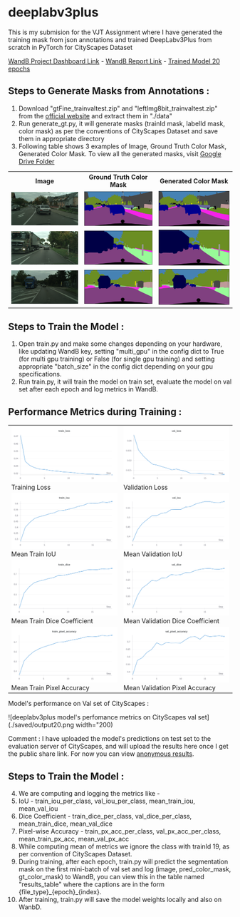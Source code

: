 # deeplabv3plus
This is my submision for the VJT Assignment where I have generated the training mask from json annotations and trained DeepLabv3Plus from scratch in PyTorch for CityScapes Dataset

[WandB Project Dashboard Link](https://wandb.ai/shishirroy-indian-institute-of-science/vjt_assignment/workspace?nw=nwusershishirroy) - [WandB Report Link](https://api.wandb.ai/links/shishirroy-indian-institute-of-science/19x778h8) - [Trained Model 20 epochs](https://api.wandb.ai/files/shishirroy-indian-institute-of-science/vjt_assignment/dj2gtusu/deeplabv3plus_epoch_20.pth)

## Steps to Generate Masks from Annotations :
1. Download "gtFine_trainvaltest.zip" and "leftImg8bit_trainvaltest.zip" from the [official website](https://www.cityscapes-dataset.com/downloads/) and extract them in "./data"
2. Run generate_gt.py, it will generate masks (trainId mask, labelId mask, color mask) as per the conventions of CityScapes Dataset and save them in appropriate directory
3. Following table shows 3 examples of Image, Ground Truth Color Mask, Generated Color Mask. To view all the generated masks, visit [Google Drive Folder](https://drive.google.com/drive/folders/1AEqqiQrBG7_SNS8Ljj-NR0oizyHV5fAO?usp=drive_link)

<table>
  <tr>
    <th>Image</th>
    <th>Ground Truth Color Mask</th>
    <th>Generated Color Mask</th>
  </tr>
  <tr>
    <td><img src="./saved/lindau_000000_000019_leftImg8bit.png" width="200"/></td>
    <td><img src="./saved/lindau_000000_000019_gtFine_color.png" width="200"/></td>
    <td><img src="./saved/lindau_000000_000019_color.png" width="200"/></td>
  </tr>
  <tr>
    <td><img src="./saved/lindau_000001_000019_leftImg8bit.png" width="200"/></td>
    <td><img src="./saved/lindau_000001_000019_gtFine_color.png" width="200"/></td>
    <td><img src="./saved/lindau_000001_000019_color.png" width="200"/></td>
  </tr>
  <tr>
    <td><img src="./saved/lindau_000002_000019_leftImg8bit.png" width="200"/></td>
    <td><img src="./saved/lindau_000002_000019_gtFine_color.png" width="200"/></td>
    <td><img src="./saved/lindau_000002_000019_color.png" width="200"/></td>
  </tr>
</table>

## Steps to Train the Model :
1. Open train.py and make some changes depending on your hardware, like updating WandB key, setting "multi_gpu" in the config dict to True (for multi gpu training) or False (for single gpu training) and setting appropriate "batch_size" in the config dict depending on your gpu specifications.
2. Run train.py, it will train the model on train set, evaluate the model on val set after each epoch and log metrics in WandB.

## Performance Metrics during Training :

<table>
  <tr>
    <td><img src="./saved/train_loss.png" width="300"/><br>Training Loss</td>
    <td><img src="./saved/val_loss.png" width="300"/><br>Validation Loss</td>
  </tr>
  <tr>
    <td><img src="./saved/mean_train_iou.png" width="300"/><br>Mean Train IoU</td>
    <td><img src="./saved/mean_val_iou.png" width="300"/><br>Mean Validation IoU</td>
  </tr>
  <tr>
    <td><img src="./saved/mean_train_dice.png" width="300"/><br>Mean Train Dice Coefficient</td>
    <td><img src="./saved/mean_val_dice.png" width="300"/><br>Mean Validation Dice Coefficient</td>
  </tr>
  <tr>
    <td><img src="./saved/mean_train_px_acc.png" width="300"/><br>Mean Train Pixel Accuracy</td>
    <td><img src="./saved/mean_val_px_acc.png" width="300"/><br>Mean Validation Pixel Accuracy</td>
  </tr>
</table>


Model's performance on Val set of CityScapes :

![deeplabv3plus model's perfomance metrics on CityScapes val set](./saved/output20.png width="200)

Comment : I have uploaded the model's predictions on test set to the evaluation server of CityScapes, and will upload the results here once I get the public share link. For now you can view [anonymous results](https://www.cityscapes-dataset.com/anonymous-results/?id=0645d64f200dc388058d41efad92e8a9ac9fb3d4bf7c5db8b506d3b502db2de8).

## Steps to Train the Model :
4.  We are computing and logging the metrics like -
  1. IoU - train_iou_per_class, val_iou_per_class, mean_train_iou, mean_val_iou
  2. Dice Coefficient - train_dice_per_class, val_dice_per_class, mean_train_dice, mean_val_dice
  3. Pixel-wise Accuracy - train_px_acc_per_class, val_px_acc_per_class, mean_train_px_acc, mean_val_px_acc
  4. While computing mean of metrics we ignore the class with trainId 19, as per convention of CityScapes Dataset.
5. During training, after each epoch, train.py will predict the segmentation mask on the first mini-batch of val set and log (image, pred_color_mask, gt_color_mask) to WandB, you can view this in the table named "results_table" where the captions are in the form {file_type}\_{epoch}\_{index}.
7. After training, train.py will save the model weights locally and also on WanbD.
